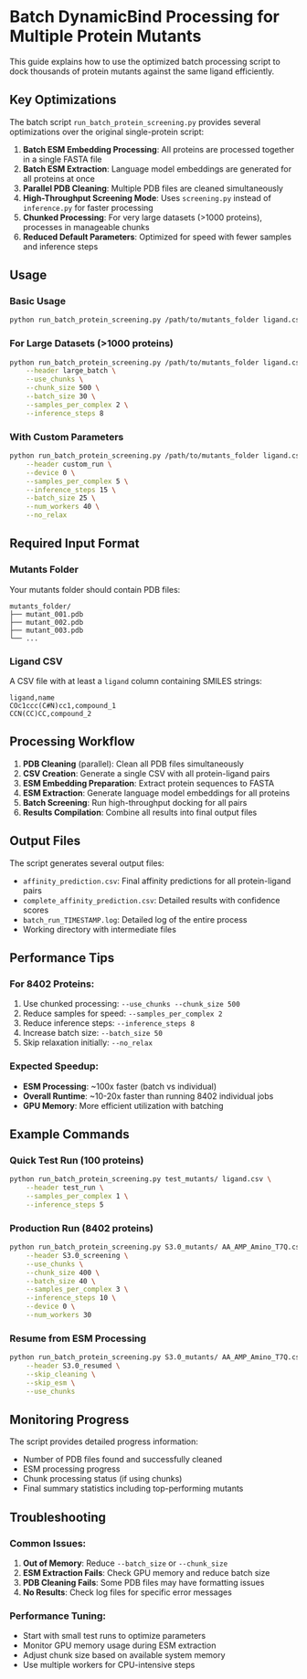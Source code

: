 # Batch DynamicBind Processing for Multiple Protein Mutants

This guide explains how to use the optimized batch processing script to dock thousands of protein mutants against the same ligand efficiently.

## Key Optimizations

The batch script `run_batch_protein_screening.py` provides several optimizations over the original single-protein script:

1. **Batch ESM Embedding Processing**: All proteins are processed together in a single FASTA file
2. **Batch ESM Extraction**: Language model embeddings are generated for all proteins at once
3. **Parallel PDB Cleaning**: Multiple PDB files are cleaned simultaneously
4. **High-Throughput Screening Mode**: Uses `screening.py` instead of `inference.py` for faster processing
5. **Chunked Processing**: For very large datasets (>1000 proteins), processes in manageable chunks
6. **Reduced Default Parameters**: Optimized for speed with fewer samples and inference steps

## Usage

### Basic Usage
```bash
python run_batch_protein_screening.py /path/to/mutants_folder ligand.csv --header my_batch_run
```

### For Large Datasets (>1000 proteins)
```bash
python run_batch_protein_screening.py /path/to/mutants_folder ligand.csv \
    --header large_batch \
    --use_chunks \
    --chunk_size 500 \
    --batch_size 30 \
    --samples_per_complex 2 \
    --inference_steps 8
```

### With Custom Parameters
```bash
python run_batch_protein_screening.py /path/to/mutants_folder ligand.csv \
    --header custom_run \
    --device 0 \
    --samples_per_complex 5 \
    --inference_steps 15 \
    --batch_size 25 \
    --num_workers 40 \
    --no_relax
```

## Required Input Format

### Mutants Folder
Your mutants folder should contain PDB files:
```
mutants_folder/
├── mutant_001.pdb
├── mutant_002.pdb
├── mutant_003.pdb
└── ...
```

### Ligand CSV
A CSV file with at least a `ligand` column containing SMILES strings:
```csv
ligand,name
COc1ccc(C#N)cc1,compound_1
CCN(CC)CC,compound_2
```

## Processing Workflow

1. **PDB Cleaning** (parallel): Clean all PDB files simultaneously
2. **CSV Creation**: Generate a single CSV with all protein-ligand pairs
3. **ESM Embedding Preparation**: Extract protein sequences to FASTA
4. **ESM Extraction**: Generate language model embeddings for all proteins
5. **Batch Screening**: Run high-throughput docking for all pairs
6. **Results Compilation**: Combine all results into final output files

## Output Files

The script generates several output files:

- `affinity_prediction.csv`: Final affinity predictions for all protein-ligand pairs
- `complete_affinity_prediction.csv`: Detailed results with confidence scores
- `batch_run_TIMESTAMP.log`: Detailed log of the entire process
- Working directory with intermediate files

## Performance Tips

### For 8402 Proteins:
1. Use chunked processing: `--use_chunks --chunk_size 500`
2. Reduce samples for speed: `--samples_per_complex 2`
3. Reduce inference steps: `--inference_steps 8`
4. Increase batch size: `--batch_size 50`
5. Skip relaxation initially: `--no_relax`

### Expected Speedup:
- **ESM Processing**: ~100x faster (batch vs individual)
- **Overall Runtime**: ~10-20x faster than running 8402 individual jobs
- **GPU Memory**: More efficient utilization with batching

## Example Commands

### Quick Test Run (100 proteins)
```bash
python run_batch_protein_screening.py test_mutants/ ligand.csv \
    --header test_run \
    --samples_per_complex 1 \
    --inference_steps 5
```

### Production Run (8402 proteins)
```bash
python run_batch_protein_screening.py S3.0_mutants/ AA_AMP_Amino_T7Q.csv \
    --header S3.0_screening \
    --use_chunks \
    --chunk_size 400 \
    --batch_size 40 \
    --samples_per_complex 3 \
    --inference_steps 10 \
    --device 0 \
    --num_workers 30
```

### Resume from ESM Processing
```bash
python run_batch_protein_screening.py S3.0_mutants/ AA_AMP_Amino_T7Q.csv \
    --header S3.0_resumed \
    --skip_cleaning \
    --skip_esm \
    --use_chunks
```

## Monitoring Progress

The script provides detailed progress information:
- Number of PDB files found and successfully cleaned
- ESM processing progress
- Chunk processing status (if using chunks)
- Final summary statistics including top-performing mutants

## Troubleshooting

### Common Issues:
1. **Out of Memory**: Reduce `--batch_size` or `--chunk_size`
2. **ESM Extraction Fails**: Check GPU memory and reduce batch size
3. **PDB Cleaning Fails**: Some PDB files may have formatting issues
4. **No Results**: Check log files for specific error messages

### Performance Tuning:
- Start with small test runs to optimize parameters
- Monitor GPU memory usage during ESM extraction
- Adjust chunk size based on available system memory
- Use multiple workers for CPU-intensive steps 